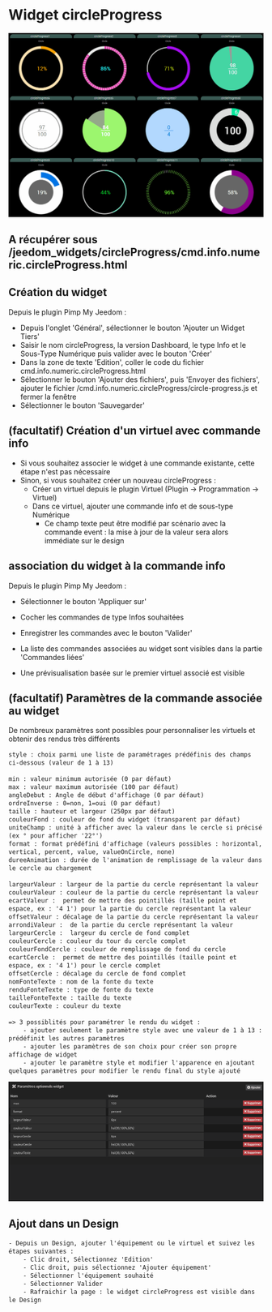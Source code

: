 # Widget circleProgress

![](doc/images/circleProgress.gif)

## A récupérer sous /jeedom_widgets/circleProgress/cmd.info.numeric.circleProgress.html

## Création du widget

Depuis le plugin Pimp My Jeedom :

- Depuis l'onglet 'Général', sélectionner le bouton 'Ajouter un Widget Tiers'
- Saisir le nom circleProgress, la version Dashboard, le type Info et le Sous-Type Numérique puis valider avec le bouton 'Créer'
- Dans la zone de texte 'Edition', coller le code du fichier cmd.info.numeric.circleProgress.html
- Sélectionner le bouton 'Ajouter des fichiers', puis 'Envoyer des fichiers', ajouter le fichier /cmd.info.numeric.circleProgress/circle-progress.js et fermer la fenêtre
- Sélectionner le bouton 'Sauvegarder'


## (facultatif) Création d'un virtuel avec commande info

- Si vous souhaitez associer le widget à une commande existante, cette étape n'est pas nécessaire
- Sinon, si vous souhaitez créer un nouveau circleProgress :
	- Créer un virtuel depuis le plugin Virtuel (Plugin -> Programmation -> Virtuel)
	- Dans ce virtuel, ajouter une commande info et de sous-type Numérique
		- Ce champ texte peut être modifié par scénario avec la commande event : la mise à jour de la valeur sera alors immédiate sur le design

## association du widget à la commande info

Depuis le plugin Pimp My Jeedom :

- Sélectionner le bouton 'Appliquer sur'
- Cocher les commandes de type Infos souhaitées
- Enregistrer les commandes avec le bouton 'Valider'

- La liste des commandes associées au widget sont visibles dans la partie 'Commandes liées'
- Une prévisualisation basée sur le premier virtuel associé est visible

## (facultatif) Paramètres de la commande associée au widget

De nombreux paramètres sont possibles pour personnaliser les virtuels et obtenir des rendus très différents

	style : choix parmi une liste de paramétrages prédéfinis des champs ci-dessous (valeur de 1 à 13)

	min : valeur minimum autorisée (0 par défaut)
	max : valeur maximum autorisée (100 par défaut)
	angleDebut : Angle de début d'affichage (0 par défaut)
	ordreInverse : 0=non, 1=oui (0 par défaut)
	taille : hauteur et largeur (250px par défaut)
	couleurFond : couleur de fond du widget (transparent par défaut)
	uniteChamp : unité à afficher avec la valeur dans le cercle si précisé (ex ° pour afficher '22°')
	format : format prédéfini d'affichage (valeurs possibles : horizontal, vertical, percent, value, valueOnCircle, none)
	dureeAnimation : durée de l'animation de remplissage de la valeur dans le cercle au chargement

	largeurValeur : largeur de la partie du cercle représentant la valeur
	couleurValeur : couleur de la partie du cercle représentant la valeur
	ecartValeur :  permet de mettre des pointillés (taille point et espace, ex : '4 1') pour la partie du cercle représentant la valeur
	offsetValeur : décalage de la partie du cercle représentant la valeur
	arrondiValeur :  de la partie du cercle représentant la valeur
	largeurCercle :  largeur du cercle de fond complet
	couleurCercle : couleur du tour du cercle complet
	couleurFondCercle : couleur de remplissage de fond du cercle
	ecartCercle :  permet de mettre des pointillés (taille point et espace, ex : '4 1') pour le cercle complet
	offsetCercle : décalage du cercle de fond complet
	nomFonteTexte : nom de la fonte du texte
	renduFonteTexte : type de fonte du texte
	tailleFonteTexte : taille du texte
	couleurTexte : couleur du texte

	=> 3 possiblités pour paramétrer le rendu du widget :
		- ajouter seulement le paramètre style avec une valeur de 1 à 13 : prédéfinit les autres paramètres
		- ajouter les paramètres de son choix pour créer son propre affichage de widget
		- ajouter le paramètre style et modifier l'apparence en ajoutant quelques paramètres pour modifier le rendu final du style ajouté
			
![](doc/images/circleProgressParams.gif)

## Ajout dans un Design

	- Depuis un Design, ajouter l'équipement ou le virtuel et suivez les étapes suivantes :
		- Clic droit, Sélectionnez 'Edition'
		- Clic droit, puis sélectionnez 'Ajouter équipement'
		- Sélectionner l'équipement souhaité
		- Sélectionner Valider
		- Rafraichir la page : le widget circleProgress est visible dans le Design
